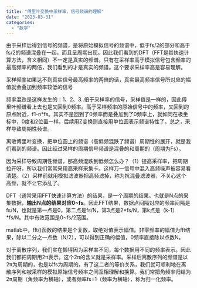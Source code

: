 ```yaml
---
title: "傅里叶变换中采样率，信号频谱的理解"
date: "2023-03-31"
categories: 
  - "数学"
---
```


由于采样后得到信号的频谱，是将原始模拟信号的频谱中，低于fs/2的部分和高于fs/2的频谱混叠在一起，而且呈周期出现。因此我们看到的DFT（FFT是其快速计算方法，含义相同）不一定是真实的频谱。只有在采样率高于模拟信号包含频率的最高频率的两倍，我们看到的才是真实的频谱。这个要求采样率高是容易理解。

采样频率如果达不到真实信号最高频率的两倍的话，真实最高频率信号所对应的幅值就会叠加到频率较低的信号

频率混跌是这样发生的：1、2、3..倍于采样率的信号，采样值是一样的，因此傅里叶频谱看上去也是又回到0频率。高于采样频率的原始信号中的频率，又回到的原点附近，f1-n\*fs。其实不是回到了0频率而是叠加到了0频率上，就如同在极坐标中，0度和2位置一样。后续用Z变换则直接用单位圆表示频谱特性了。总之，采样导致周期性频谱。

离散傅里叶变换，把单位圆上的频谱（高低频混跌了频谱）周期性的展开，就是我们看到的频谱。因此经过采样的周期信号频谱是混叠的和周期的（周期为Fs）。

因为采样导致周期性频谱，那高频混跌到低频怎么办？（1）提高采样率，把周期拉开呀，所以我们常常采用高采样采集卡。这样万一信号中混入高频噪声被容易看清楚。（2）采样前就用模拟滤波器把高频滤掉，称为抗混叠滤波器，不关心这个高频，就不让它添乱了。

DFT（通常采用FFT快速计算方法）的结果，是一个周期的结果。也就是N点的采集数据，**输出N点的结果对应0~fs**。因此FFT结果，数据点间隔对应的频率间隔是fs/N，也就是第一点是0，第二点是fs/N，第3点是2\*fs/N，第k点是（k-1）\*fs/N。其中有效范围是0~fs/2范围。

matlab中，fft()函数的结果是个复数，取绝对值表示幅值。非零频率的幅值为fft结果，除以二分之一点数（N/2），可以得到正确的幅值，0频率直接除以点数N。

对于离散序列，我们实在懒得因为采样率不同，每个数据用不同的频率表示。因此我们都把周期用2π表示。这个2π的含义就是采样率。采样后离散序列的频谱是以2π为周期的，也是以fs为周期的。有了这二者的等价关系，我们就可顺利地在离散序列和被采样的模拟原始信号频率之间互相理解和换算。我们常把角频率归结为2π周期（角频率为横轴），或者频率fs=1（频率为横轴），称为归一化频率。
